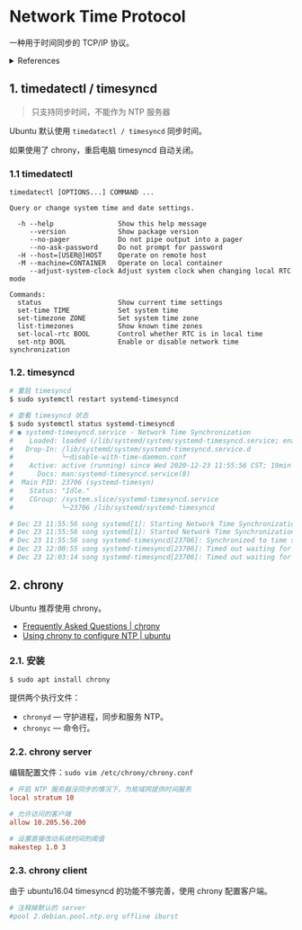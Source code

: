 # Network Time Protocol

一种用于时间同步的 TCP/IP 协议。

<details>
<summary>References</summary>

- [Ubuntu16.04 配置 NTP](https://www.digitalocean.com/community/tutorials/how-to-configure-ntp-for-use-in-the-ntp-pool-project-on-ubuntu-16-04)
- [Time Synchronization | Ubuntu](https://ubuntu.com/server/docs/network-ntp)
- [Linux下局域网同步时间 | CSDN](https://blog.csdn.net/secondjanuary/article/details/9260637)
- [局域网内两台ubuntu时间同步](https://blog.csdn.net/scx837685002/article/details/80316280?utm_medium=distribute.pc_relevant.none-task-blog-BlogCommendFromMachineLearnPai2-2.control&depth_1-utm_source=distribute.pc_relevant.none-task-blog-BlogCommendFromMachineLearnPai2-2.control)
- [各 NTP 比较](https://chrony.tuxfamily.org/comparison.html)
- [ufw](https://blog.csdn.net/weixin_34293246/article/details/92148586)

</details>

## 1. timedatectl / timesyncd

>只支持同步时间，不能作为 NTP 服务器

Ubuntu 默认使用 `timedatectl / timesyncd` 同步时间。

如果使用了 chrony，重启电脑 timesyncd 自动关闭。

### 1.1 timedatectl

```
timedatectl [OPTIONS...] COMMAND ...

Query or change system time and date settings.

  -h --help                Show this help message
     --version             Show package version
     --no-pager            Do not pipe output into a pager
     --no-ask-password     Do not prompt for password
  -H --host=[USER@]HOST    Operate on remote host
  -M --machine=CONTAINER   Operate on local container
     --adjust-system-clock Adjust system clock when changing local RTC mode

Commands:
  status                   Show current time settings
  set-time TIME            Set system time
  set-timezone ZONE        Set system time zone
  list-timezones           Show known time zones
  set-local-rtc BOOL       Control whether RTC is in local time
  set-ntp BOOL             Enable or disable network time synchronization
```

### 1.2. timesyncd

```sh
# 重启 timesyncd
$ sudo systemctl restart systemd-timesyncd

# 查看 timesyncd 状态
$ sudo systemctl status systemd-timesyncd
# ● systemd-timesyncd.service - Network Time Synchronization
#    Loaded: loaded (/lib/systemd/system/systemd-timesyncd.service; enabled; vendor preset: enabled)
#   Drop-In: /lib/systemd/system/systemd-timesyncd.service.d
#            └─disable-with-time-daemon.conf
#    Active: active (running) since Wed 2020-12-23 11:55:56 CST; 19min ago
#      Docs: man:systemd-timesyncd.service(8)
#  Main PID: 23706 (systemd-timesyn)
#    Status: "Idle."
#    CGroup: /system.slice/systemd-timesyncd.service
#            └─23706 /lib/systemd/systemd-timesyncd

# Dec 23 11:55:56 song systemd[1]: Starting Network Time Synchronization...
# Dec 23 11:55:56 song systemd[1]: Started Network Time Synchronization.
# Dec 23 11:55:56 song systemd-timesyncd[23706]: Synchronized to time server 10.205.56.84:123 (10.205.56.84).
# Dec 23 12:00:55 song systemd-timesyncd[23706]: Timed out waiting for reply from 10.205.56.84:123 (10.205.56.84).
# Dec 23 12:03:14 song systemd-timesyncd[23706]: Timed out waiting for reply from 10.205.56.84:123 (10.205.56.84).
```

## 2. chrony

Ubuntu 推荐使用 chrony。

- [Frequently Asked Questions | chrony](https://chrony.tuxfamily.org/faq.html)
- [Using chrony to configure NTP | ubuntu](https://ubuntu.com/blog/ubuntu-bionic-using-chrony-to-configure-ntp)

### 2.1. 安装

```
$ sudo apt install chrony
```

提供两个执行文件：

- `chronyd` — 守护进程，同步和服务 NTP。
- `chronyc` — 命令行。

### 2.2. chrony server

编辑配置文件：`sudo vim /etc/chrony/chrony.conf`

```conf
# 开启 NTP 服务器没同步的情况下，为局域网提供时间服务
local stratum 10

# 允许访问的客户端
allow 10.205.56.200

# 设置直接改动系统时间的阈值
makestep 1.0 3
```

### 2.3. chrony client

由于 ubuntu16.04 timesyncd 的功能不够完善，使用 chrony 配置客户端。

```conf
# 注释掉默认的 server
#pool 2.debian.pool.ntp.org offline iburst

```